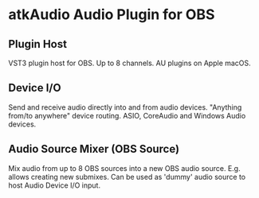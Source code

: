 # atkAudio Audio Plugin for OBS

## Plugin Host
VST3 plugin host for OBS.
Up to 8 channels.
AU plugins on Apple macOS.
## Device I/O
Send and receive audio directly into and from audio devices.
"Anything from/to anywhere" device routing.
ASIO, CoreAudio and Windows Audio devices.
## Audio Source Mixer (OBS Source)
Mix audio from up to 8 OBS sources into a new OBS audio source.
E.g. allows creating new submixes.
Can be used as 'dummy' audio source to host Audio Device I/O input.